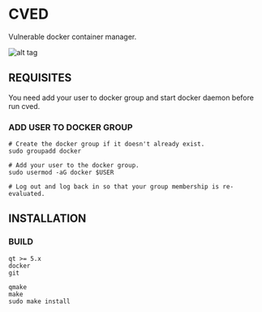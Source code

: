 # CVED

Vulnerable docker container manager.

![alt tag](https://i.ibb.co/wRGQFk8/cved.png)

## REQUISITES

You need add your user to docker group and start docker daemon before run cved.

### ADD USER TO DOCKER GROUP

```shell
# Create the docker group if it doesn't already exist.
sudo groupadd docker

# Add your user to the docker group.
sudo usermod -aG docker $USER

# Log out and log back in so that your group membership is re-evaluated.
```
## INSTALLATION

### BUILD

```shell
qt >= 5.x
docker
git
```
```shell
qmake
make
sudo make install
```
